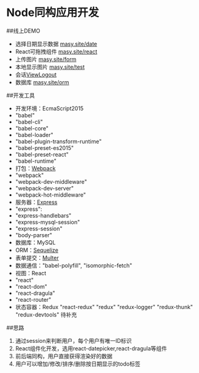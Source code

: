 # Node同构应用开发

##线上DEMO
+ 选择日期显示数据 [masy.site/date](http://masy.site/date)
+ React可拖拽组件 [masy.site/react](http://masy.site/react)
+ 上传图片 [masy.site/form](http://masy.site/form)
+ 本地显示图片 [masy.site/test](http://masy.site/test)
+ 会话[View](http://masy.site/session)[Logout](http://masy.site/logout)
+ 数据库 [masy.site/orm](http://masy.site/orm)

##开发工具
+ 开发环境：EcmaScript2015
 +  "babel"
 +  "babel-cli"
 + "babel-core"
 +  "babel-loader"
 +  "babel-plugin-transform-runtime"
 +  "babel-preset-es2015"
 +  "babel-preset-react"
 +  "babel-runtime"
+ 打包：[Webpack](http://webpack.github.io/docs/)
 +  "webpack"
 +  "webpack-dev-middleware"
 +  "webpack-dev-server"
 +  "webpack-hot-middleware"
+ 服务器：[Express](http://www.expressjs.com.cn/)
 +  "express":
 +  "express-handlebars"
 +  "express-mysql-session"
 +  "express-session"
 +  "body-parser"
+ 数据库：MySQL
+ ORM：[Sequelize](http://docs.sequelizejs.com/en/v3/)
+ 表单提交：[Multer](https://github.com/expressjs/multer)
+ 数据通信："babel-polyfill", "isomorphic-fetch"
+ 视图：React
 + "react"
 + "react-dom"
 + "react-dragula"
 + "react-router"
+ 状态容器：Redux
    "react-redux"
    "redux"
    "redux-logger"
    "redux-thunk"
    "redux-devtools"
待补充

##思路
1. 通过session来判断用户，每个用户有唯一ID标识
2. React组件化开发，选用react-datepicker,react-dragula等组件
3. 前后端同构，用户直接获得渲染好的数据
4. 用户可以增加/修改/排序/删除按日期显示的todo标签
